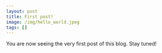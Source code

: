 ```yaml
---
layout: post
title: First post!
image: /img/hello_world.jpeg
tags: []
---
```


You are now seeing the very first post of this blog. Stay tuned!
